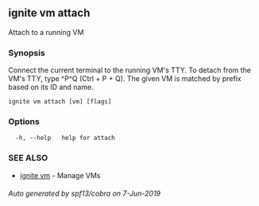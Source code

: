 ## ignite vm attach

Attach to a running VM

### Synopsis


Connect the current terminal to the running VM's TTY.
To detach from the VM's TTY, type ^P^Q (Ctrl + P + Q).
The given VM is matched by prefix based on its ID and name.


```
ignite vm attach [vm] [flags]
```

### Options

```
  -h, --help   help for attach
```

### SEE ALSO

* [ignite vm](ignite_vm.md)	 - Manage VMs

###### Auto generated by spf13/cobra on 7-Jun-2019
